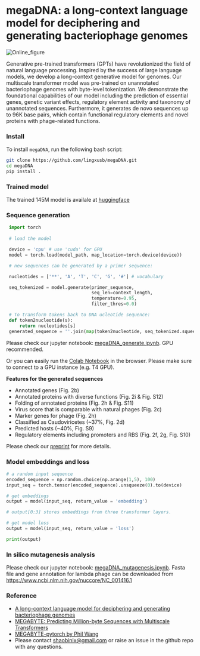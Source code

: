 # megaDNA: a long-context language model for deciphering and generating bacteriophage genomes
![Online_figure](https://github.com/lingxusb/megaDNA/assets/12596418/e2c2d658-758b-4b95-84a6-2126422c05ce)


Generative pre-trained transformers (GPTs) have revolutionized the field of natural language processing. Inspired by the success of large language models, we develop a long-context generative model for genomes. Our multiscale transformer model was pre-trained on unannotated bacteriophage genomes with byte-level tokenization. We demonstrate the foundational capabilities of our model including the prediction of essential genes, genetic variant effects, regulatory element activity and taxonomy of unannotated sequences. Furthermore, it generates de novo sequences up to 96K base pairs, which contain functional regulatory elements and novel proteins with phage-related functions.

### Install
To install `megaDNA`, run the following bash script:
 ```bash
 git clone https://github.com/lingxusb/megaDNA.git
 cd megaDNA
 pip install .
 ```

### Trained model
The trained 145M model is availale at [huggingface](https://huggingface.co/lingxusb/megaDNA_updated/tree/main)

### Sequence generation
```python
 import torch
 
 # load the model

 device = 'cpu' # use 'cuda' for GPU
 model = torch.load(model_path, map_location=torch.device(device))

 # new sequences can be generated by a primer sequence:

 nucleotides = ['**', 'A', 'T', 'C', 'G', '#'] # vocabulary

 seq_tokenized = model.generate(primer_sequence,
                                seq_len=context_length,
                                temperature=0.95, 
                                filter_thres=0.0)

 # To transform tokens back to DNA ucleotide sequence:
 def token2nucleotide(s):
     return nucleotides[s]
 generated_sequence = ''.join(map(token2nucleotide, seq_tokenized.squeeze().cpu().int()))
 ```

Please check our jupyter notebook: [megaDNA_generate.ipynb](https://github.com/lingxusb/megaDNA/blob/main/notebook/megaDNA_generate.ipynb). GPU recommended.

Or you can easily run the [Colab Notebook](https://colab.research.google.com/drive/13C9uyKfziydSiWGyD3nxacx0-zG_irqV?usp=sharing) in the browser. Please make sure to connect to a GPU instance (e.g. T4 GPU).

**Features for the generated sequences**
- Annotated genes (Fig. 2b)
- Annotated proteins with diverse functions (Fig. 2i & Fig. S12)
- Folding of annotated proteins (Fig. 2h & Fig. S11)
- Virus score that is comparable with natural phages (Fig. 2c)
- Marker genes for phage (Fig. 2h)
- Classified as Caudoviricetes (~37%, Fig. 2d)
- Predicted hosts (~40%, Fig. S9)
- Regulatory elements  including promoters and RBS (Fig. 2f, 2g, Fig. S10)

Please check our [preprint](https://www.biorxiv.org/content/10.1101/2023.12.18.572218v3) for more details.


### Model embeddings and loss
```python
# a random input sequence
encoded_sequence = np.random.choice(np.arange(1,5), 100)
input_seq = torch.tensor(encoded_sequence).unsqueeze(0).to(device) 

# get embeddings
output = model(input_seq, return_value = 'embedding')

# output[0:3] stores embeddings from three transformer layers.

# get model loss
output = model(input_seq, return_value = 'loss')

print(output)
```

### In silico mutagenesis analysis
Please check our jupyter notebook: [megaDNA_mutagenesis.ipynb](https://github.com/lingxusb/megaDNA/blob/main/notebook/megaDNA_mutagenesis.ipynb). Fasta file and gene annotation for lambda phage can be downloaded from https://www.ncbi.nlm.nih.gov/nuccore/NC_001416.1

### Reference
- [A long-context language model for deciphering and generating bacteriophage genomes](https://www.biorxiv.org/content/10.1101/2023.12.18.572218v3)
- [MEGABYTE: Predicting Million-byte Sequences with Multiscale Transformers](https://arxiv.org/abs/2305.07185)
- [MEGABYTE-pytorch by Phil Wang](https://github.com/lucidrains/MEGABYTE-pytorch)
- Please contact shaobinlx@gmail.com or raise an issue in the github repo with any questions.
